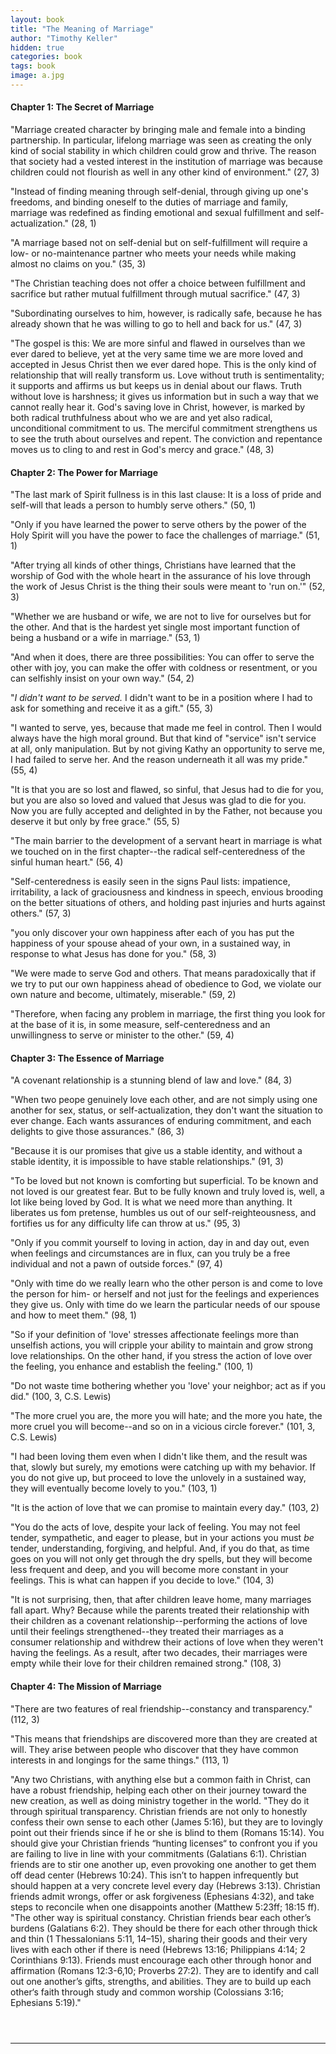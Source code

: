 ```yaml
---
layout: book
title: "The Meaning of Marriage"
author: "Timothy Keller"
hidden: true
categories: book
tags: book
image: a.jpg
---
```


#### Chapter 1: The Secret of Marriage
"Marriage created character by bringing male and female into a binding partnership. In particular, lifelong marriage was seen as creating the only kind of social stability in which children could grow and thrive. The reason that society had a vested interest in the institution of marriage was because children could not flourish as well in any other kind of environment." (27, 3)

"Instead of finding meaning through self-denial, through giving up one's freedoms, and binding oneself to the duties of marriage and family, marriage was redefined as finding emotional and sexual fulfillment and self-actualization." (28, 1)

"A marriage based not on self-denial but on self-fulfillment will require a low- or no-maintenance partner who meets your needs while making almost no claims on you." (35, 3)

"The Christian teaching does not offer a choice between fulfillment and sacrifice but rather mutual fulfillment through mutual sacrifice." (47, 3)

"Subordinating ourselves to him, however, is radically safe, because he has already shown that he was willing to go to hell and back for us." (47, 3)

"The gospel is this: We are more sinful and flawed in ourselves than we ever dared to believe, yet at the very same time we are more loved and accepted in Jesus Christ then we ever dared hope. This is the only kind of relationship that will really transform us. Love without truth is sentimentality; it supports and affirms us but keeps us in denial about our flaws. Truth without love is harshness; it gives us information but in such a way that we cannot really hear it. God's saving love in Christ, however, is marked by both radical truthfulness about who we are and yet also radical, unconditional commitment to us. The merciful commitment strengthens us to see the truth about ourselves and repent. The conviction and repentance moves us to cling to and rest in God's mercy and grace." (48, 3)

#### Chapter 2: The Power for Marriage

"The last mark of Spirit fullness is in this last clause: It is a loss of pride and self-will that leads a person to humbly serve others." (50, 1)

"Only if you have learned the power to serve others by the power of the Holy Spirit will you have the power to face the challenges of marriage." (51, 1)

"After trying all kinds of other things, Christians have learned that the worship of God with the whole heart in the assurance of his love through the work of Jesus Christ is the thing their souls were meant to 'run on.'" (52, 3)

"Whether we are husband or wife, we are not to live for ourselves but for the other. And that is the hardest yet single most important function of being a husband or a wife in marriage." (53, 1)

"And when it does, there are three possibilities: You can offer to serve the other with joy, you can make the offer with coldness or resentment, or you can selfishly insist on your own way." (54, 2)

"*I didn't want to be served.* I didn't want to be in a position where I had to ask for something and receive it as a gift." (55, 3)

"I wanted to serve, yes, because that made me feel in control. Then I would always have the high moral ground. But that kind of "service" isn't service at all, only manipulation. But by not giving Kathy an opportunity to serve me, I had failed to serve her. And the reason underneath it all was my pride." (55, 4)

"It is that you are so lost and flawed, so sinful, that Jesus had to die for you, but you are also so loved and valued that Jesus was glad to die for you. Now you are fully accepted and delighted in by the Father, not because you deserve it but only by free grace." (55, 5)

"The main barrier to the development of a servant heart in marriage is what we touched on in the first chapter--the radical self-centeredness of the sinful human heart." (56, 4)

"Self-centeredness is easily seen in the signs Paul lists: impatience, irritability, a lack of graciousness and kindness in speech, envious brooding on the better situations of others, and holding past injuries and hurts against others." (57, 3)

"you only discover your own happiness after each of you has put the happiness of your spouse ahead of your own, in a sustained way, in response to what Jesus has done for you." (58, 3)

"We were made to serve God and others. That means paradoxically that if we try to put our own happiness ahead of obedience to God, we violate our own nature and become, ultimately, miserable." (59, 2)

"Therefore, when facing any problem in marriage, the first thing you look for at the base of it is, in some measure, self-centeredness and an unwillingness to serve or minister to the other." (59, 4)

#### Chapter 3: The Essence of Marriage

"A covenant relationship is a stunning blend of law and love." (84, 3)

"When two peope genuinely love each other, and are not simply using one another for sex, status, or self-actualization, they don't want the situation to ever change. Each wants assurances of enduring commitment, and each delights to give those assurances." (86, 3)

"Because it is our promises that give us a stable identity, and without a stable identity, it is impossible to have stable relationships." (91, 3)

"To be loved but not known is comforting but superficial. To be known and not loved is our greatest fear. But to be fully known and truly loved is, well, a lot like being loved by God. It is what we need more than anything. It liberates us fom pretense, humbles us out of our self-reighteousness, and fortifies us for any difficulty life can throw at us." (95, 3)

"Only if you commit yourself to loving in action, day in and day out, even when feelings and circumstances are in flux, can you truly be a free individual and not a pawn of outside forces." (97, 4)

"Only with time do we really learn who the other person is and come to love the person for him- or herself and not just for the feelings and experiences they give us. Only with time do we learn the particular needs of our spouse and how to meet them." (98, 1)

"So if your definition of 'love' stresses affectionate feelings more than unselfish actions, you will cripple your ability to maintain and grow strong love relationships. On the other hand, if you stress the action of love over the feeling, you enhance and establish the feeling." (100, 1)

"Do not waste time bothering whether you 'love' your neighbor; act as if you did." (100, 3, C.S. Lewis)

"The more cruel you are, the more you will hate; and the more you hate, the more cruel you will become--and so on in a vicious circle forever." (101, 3, C.S. Lewis)

"I had been loving them even when I didn't like them, and the result was that, slowly but surely, my emotions were catching up with my behavior. If you do not give up, but proceed to love the unlovely in a sustained way, they will eventually become lovely to you." (103, 1)

"It is the action of love that we can promise to maintain every day." (103, 2)

"You do the acts of love, despite your lack of feeling. You may not feel tender, sympathetic, and eager to please, but in your actions you must *be* tender, understanding, forgiving, and helpful. And, if you do that, as time goes on you will not only get through the dry spells, but they will become less frequent and deep, and you will become more constant in your feelings. This is what can happen if you decide to love." (104, 3)

"It is not surprising, then, that after children leave home, many marriages fall apart. Why? Because while the parents treated their relationship with their children as a covenant relationship--performing the actions of love until their feelings strengthened--they treated their marriages as a consumer relationship and withdrew their actions of love when they weren't having the feelings. As a result, after two decades, their marriages were empty while their love for their children remained strong." (108, 3)

#### Chapter 4: The Mission of Marriage

"There are two features of real friendship--constancy and transparency." (112, 3)

"This means that friendships are discovered more than they are created at will. They arise between people who discover that they have common interests in and longings for the same things." (113, 1)

"Any two Christians, with anything else but a common faith in Christ, can have a robust friendship, helping each other on their journey toward the new creation, as well as doing ministry together in the world.
"They do it through spiritual transparency. Christian friends are not only to honestly confess their own sense to each other (James 5:16), but they are to lovingly point out their friends since if he or she is blind to them (Romans 15:14). You should give your Christian friends “hunting licenses“ to confront you if you are failing to live in line with your commitments (Galatians 6:1). Christian friends are to stir one another up, even provoking one another to get them off dead center (Hebrews 10:24). This isn’t to happen infrequently but should happen at a very concrete level every day (Hebrews 3:13). Christian friends admit wrongs, offer or ask forgiveness (Ephesians 4:32), and take steps to reconcile when one disappoints another (Matthew 5:23ff; 18:15 ff).
"The other way is spiritual constancy. Christian friends bear each other’s burdens (Galatians 6:2). They should be there for each other through thick and thin (1 Thessalonians 5:11, 14–15), sharing their goods and their very lives with each other if there is need (Hebrews 13:16; Philippians 4:14; 2 Corinthians 9:13). Friends must encourage each other through honor and affirmation (Romans 12:3-6,10; Proverbs 27:2). They are to identify and call out one another’s gifts, strengths, and abilities. They are to build up each other‘s faith through study and common worship (Colossians 3:16; Ephesians 5:19)."

` `  
` `  

---

` `  
##### 
` `  
##### 
